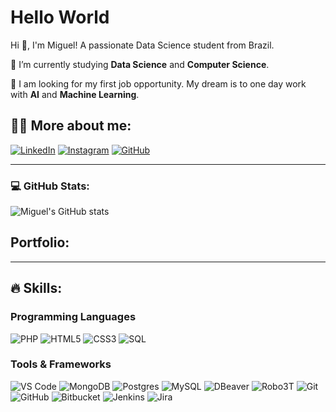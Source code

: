 # Hello World
Hi 👋, I'm Miguel! A passionate Data Science student from Brazil.

🌱 I’m currently studying **Data Science** and **Computer Science**.

🔭 I am looking for my first job opportunity. My dream is to one day work with **AI** and **Machine Learning**.

## 👨‍💻 More about me:

[![LinkedIn](https://img.shields.io/static/v1?message=LinkedIn&logo=linkedin&label=&color=0077B5&logoColor=white)](https://www.linkedin.com/in/miguel-arthur/)
[![Instagram](https://img.shields.io/static/v1?message=Instagram&logo=instagram&label=&color=E4405F&logoColor=white)](https://www.instagram.com/miguel.vittal/)
[![GitHub](https://img.shields.io/static/v1?message=GitHub&logo=github&label=&color=181717&logoColor=white)](https://github.com/miguelvital10)

---

### 💻 GitHub Stats:
![Miguel's GitHub stats](https://github-readme-stats.vercel.app/api?username=miguelvital10&show_icons=true&theme=radical)

## Portfolio:

---

## 🔥 Skills:

### Programming Languages
![PHP](https://img.shields.io/badge/PHP-777BB4?style=for-the-badge&logo=php&logoColor=white)
![HTML5](https://img.shields.io/badge/HTML5-E34F26?style=for-the-badge&logo=html5&logoColor=white)
![CSS3](https://img.shields.io/badge/CSS3-1572B6?style=for-the-badge&logo=css3&logoColor=white)
![SQL](https://img.shields.io/badge/SQL-4479A1?style=for-the-badge&logo=database&logoColor=white)

### Tools & Frameworks
![VS Code](https://img.shields.io/badge/VS%20Code-007ACC?style=for-the-badge&logo=visual-studio-code&logoColor=white)
![MongoDB](https://img.shields.io/badge/MongoDB-47A248?style=for-the-badge&logo=mongodb&logoColor=white)
![Postgres](https://img.shields.io/badge/Postgres-336791?style=for-the-badge&logo=postgresql&logoColor=white)
![MySQL](https://img.shields.io/badge/MySQL-4479A1?style=for-the-badge&logo=mysql&logoColor=white)
![DBeaver](https://img.shields.io/badge/DBeaver-FFFFFF?style=for-the-badge&logo=dbeaver&logoColor=white)
![Robo3T](https://img.shields.io/badge/Robo3T-4DB33D?style=for-the-badge&logoColor=white)
![Git](https://img.shields.io/badge/Git-F05032?style=for-the-badge&logo=git&logoColor=white)
![GitHub](https://img.shields.io/badge/GitHub-181717?style=for-the-badge&logo=github&logoColor=white)
![Bitbucket](https://img.shields.io/badge/Bitbucket-0052CC?style=for-the-badge&logo=bitbucket&logoColor=white)
![Jenkins](https://img.shields.io/badge/Jenkins-D24939?style=for-the-badge&logo=jenkins&logoColor=white)
![Jira](https://img.shields.io/badge/Jira-0052CC?style=for-the-badge&logo=jira&logoColor=white)

